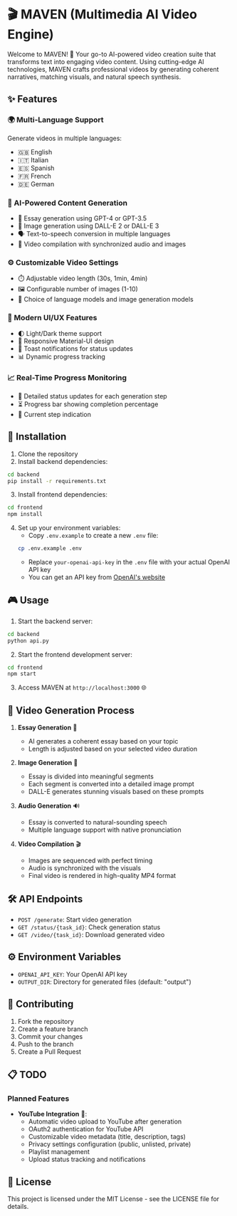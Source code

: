 # 🎬 MAVEN (Multimedia AI Video Engine)

Welcome to MAVEN! 🚀 Your go-to AI-powered video creation suite that transforms text into engaging video content. Using cutting-edge AI technologies, MAVEN crafts professional videos by generating coherent narratives, matching visuals, and natural speech synthesis.

## ✨ Features

### 🌍 Multi-Language Support
Generate videos in multiple languages:
- 🇬🇧 English
- 🇮🇹 Italian
- 🇪🇸 Spanish
- 🇫🇷 French
- 🇩🇪 German

### 🤖 AI-Powered Content Generation
- 📝 Essay generation using GPT-4 or GPT-3.5
- 🎨 Image generation using DALL-E 2 or DALL-E 3
- 🗣️ Text-to-speech conversion in multiple languages
- 🎥 Video compilation with synchronized audio and images

### ⚙️ Customizable Video Settings
- ⏱️ Adjustable video length (30s, 1min, 4min)
- 🖼️ Configurable number of images (1-10)
- 🔄 Choice of language models and image generation models

### 💫 Modern UI/UX Features
- 🌓 Light/Dark theme support
- 📱 Responsive Material-UI design
- 🔔 Toast notifications for status updates
- 📊 Dynamic progress tracking

### 📈 Real-Time Progress Monitoring
- 🔄 Detailed status updates for each generation step
- ⏳ Progress bar showing completion percentage
- 🎯 Current step indication

## 🚀 Installation

1. Clone the repository
2. Install backend dependencies:
```bash
cd backend
pip install -r requirements.txt
```

3. Install frontend dependencies:
```bash
cd frontend
npm install
```

4. Set up your environment variables:
   - Copy `.env.example` to create a new `.env` file:
   ```bash
   cp .env.example .env
   ```
   - Replace `your-openai-api-key` in the `.env` file with your actual OpenAI API key
   - You can get an API key from [OpenAI's website](https://platform.openai.com/api-keys)

## 🎮 Usage

1. Start the backend server:
```bash
cd backend
python api.py
```

2. Start the frontend development server:
```bash
cd frontend
npm start
```

3. Access MAVEN at `http://localhost:3000` 🌐

## 🎥 Video Generation Process

1. **Essay Generation** 📝
   - AI generates a coherent essay based on your topic
   - Length is adjusted based on your selected video duration

2. **Image Generation** 🎨
   - Essay is divided into meaningful segments
   - Each segment is converted into a detailed image prompt
   - DALL-E generates stunning visuals based on these prompts

3. **Audio Generation** 🔊
   - Essay is converted to natural-sounding speech
   - Multiple language support with native pronunciation

4. **Video Compilation** 🎬
   - Images are sequenced with perfect timing
   - Audio is synchronized with the visuals
   - Final video is rendered in high-quality MP4 format

## 🛠️ API Endpoints

- `POST /generate`: Start video generation
- `GET /status/{task_id}`: Check generation status
- `GET /video/{task_id}`: Download generated video

## ⚙️ Environment Variables

- `OPENAI_API_KEY`: Your OpenAI API key
- `OUTPUT_DIR`: Directory for generated files (default: "output")

## 🤝 Contributing

1. Fork the repository
2. Create a feature branch
3. Commit your changes
4. Push to the branch
5. Create a Pull Request

## 📋 TODO

### Planned Features
- **YouTube Integration** 🎥:
  - Automatic video upload to YouTube after generation
  - OAuth2 authentication for YouTube API
  - Customizable video metadata (title, description, tags)
  - Privacy settings configuration (public, unlisted, private)
  - Playlist management
  - Upload status tracking and notifications

## 📄 License

This project is licensed under the MIT License - see the LICENSE file for details.
